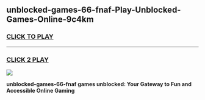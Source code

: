 
## unblocked-games-66-fnaf-Play-Unblocked-Games-Online-9c4km
<h3>
<a href="https://premium76.site?title=unblocked-games-66-fnaf&ref=25A">CLICK TO PLAY</a></h3>
<hr>

<h3>
<a href="https://premium76.site?title=unblocked-games-66-fnaf&ref=25A">CLICK 2 PLAY</a>
  
</h3>

<a href="https://premium76.site?title=unblocked-games-66-fnaf&ref=25A"><img src="https://clearcache.store/games.png"></a>


**unblocked-games-66-fnaf games unblocked: Your Gateway to Fun and Accessible Online Gaming**
